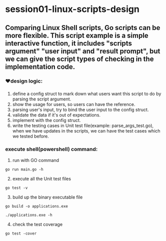 # session01-linux-scripts-design
##  Comparing Linux Shell scripts, Go scripts can be more flexible. This script example is a simple interactive function, it includes "scripts argument" "user input" and "result prompt", but we can give the script types of checking in the implementation code.  

###  ♥design logic:
###
1. define a config struct to mark down what users want this script to do by parsing the  script argument.  
2. show the usage for users, so users can have the reference.  
3. parsing user's input, try to bind the user input to the config struct.  
4. validate the data if it's out of expectations.  
5. implement with the config struct.  
6. write the testing cases in Unit test file(example: parse_args_test.go), when we have updates in the scripts, we can have the test cases which we tested before.  

###  execute shell(powershell) command:
1. run with GO command  
```
go run main.go -h
```
2. execute all the Unit test files
```
go test -v
```
3. build up the binary executable file
```
go build -o applications.exe
```
```
./applications.exe -h
```
4. check the test coverage  
```
go test -cover
```
